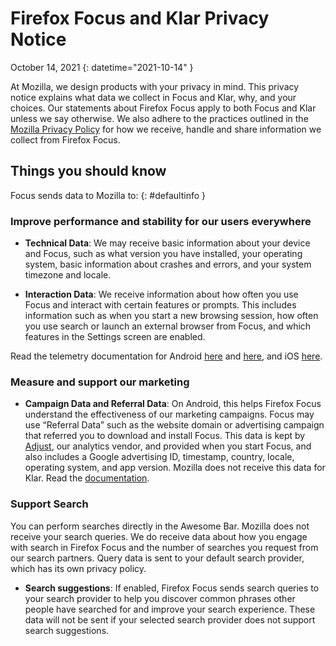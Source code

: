 # Firefox Focus and Klar Privacy Notice

October 14, 2021
{: datetime="2021-10-14" }

At Mozilla, we design products with your privacy in mind. This privacy notice explains what data we collect in Focus and Klar, why, and your choices. Our statements about Firefox Focus apply to both Focus and Klar unless we say otherwise. We also adhere to the practices outlined in the [Mozilla Privacy Policy](https://www.mozilla.org/privacy/) for how we receive, handle and share information we collect from Firefox Focus. 
 
## Things you should know

Focus sends data to Mozilla to: 
{: #defaultinfo }

### Improve performance and stability for our users everywhere 

* __Technical Data__: We may receive basic information about your device and Focus, such as what version you have installed, your operating system, basic information about crashes and errors, and your system timezone and locale.

* __Interaction Data__: We receive information about how often you use Focus and interact with certain features or prompts. This includes information such as when you start a new browsing session, how often you use search or launch an external browser from Focus, and which features in the Settings screen are enabled.

Read the telemetry documentation for Android [here](https://github.com/mozilla-mobile/focus-android/blob/main/docs/Telemetry.md) and [here](https://dictionary.telemetry.mozilla.org/apps/focus_android), and iOS [here](https://dictionary.telemetry.mozilla.org/apps/focus_ios).

### Measure and support our marketing

* __Campaign Data and Referral Data__: On Android, this helps Firefox Focus understand the effectiveness of our marketing campaigns. Focus may use “Referral Data” such as the website domain or advertising campaign that referred you to download and install Focus. This data is kept by [Adjust](https://www.adjust.com/terms/privacy-policy/), our analytics vendor, and provided when you start Focus, and also includes a Google advertising ID, timestamp, country, locale, operating system, and app version. Mozilla does not receive this data for Klar. Read the [documentation](https://github.com/mozilla-mobile/focus-android/wiki/Adjust-Usage). 

### Support Search

You can perform searches directly in the Awesome Bar. Mozilla does not receive your search queries. We do receive data about how you engage with search in Firefox Focus and the number of searches you request from our search partners. Query data is sent to your default search provider, which has its own privacy policy. 

* __Search suggestions__: If enabled, Firefox Focus sends search queries to your search provider to help you discover common phrases other people have searched for and improve your search experience. These data will not be sent if your selected search provider does not support search suggestions.
